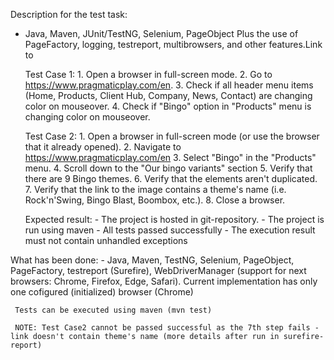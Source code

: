 Description for the test task:
- Java, Maven, JUnit/TestNG, Selenium, PageObject
	Plus the use of PageFactory, logging, testreport, multibrowsers, and other features.Link to

	Test Case 1:
		1. Open a browser in full-screen mode.
		2. Go to https://www.pragmaticplay.com/en.
		3. Check if all header menu items (Home, Products, Client Hub, Company, News, Contact) are changing color on mouseover.
		4. Check if "Bingo" option in "Products" menu is changing color on mouseover.

	Test Сase 2:
		1. Open a browser in full-screen mode (or use the browser that it already opened).
		2. Navigate to https://www.pragmaticplay.com/en
		3. Select "Bingo" in the "Products" menu.
		4. Scroll down to the "Our bingo variants" section
		5. Verify that there are 9 Bingo themes.
		6. Verify that the elements aren't duplicated.
		7. Verify that the link to the image contains a theme's name (i.e. Rock'n'Swing, Bingo Blast, Boombox, etc.).
		8. Close a browser.


	Expected result:
		- The project is hosted in git-repository.
		- The project is run using maven
		- All tests passed successfully
		- The execution result must not contain unhandled exceptions
    
    
What has been done:
     - Java, Maven, TestNG, Selenium, PageObject, PageFactory, testreport (Surefire), WebDriverManager (support for next browsers: Chrome, Firefox, Edge, Safari). Current implementation has only one cofigured (initialized) browser (Chrome)
     
     Tests can be executed using maven (mvn test)
     
     NOTE: Test Case2 cannot be passed successful as the 7th step fails - link doesn't contain theme's name (more details after run in surefire-report)
